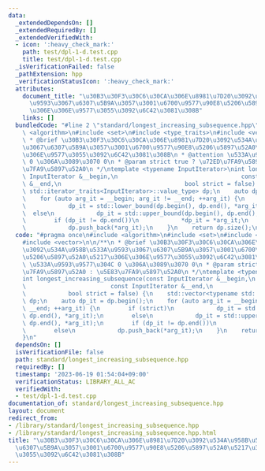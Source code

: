 ```yaml
---
data:
  _extendedDependsOn: []
  _extendedRequiredBy: []
  _extendedVerifiedWith:
  - icon: ':heavy_check_mark:'
    path: test/dpl-1-d.test.cpp
    title: test/dpl-1-d.test.cpp
  _isVerificationFailed: false
  _pathExtension: hpp
  _verificationStatusIcon: ':heavy_check_mark:'
  attributes:
    document_title: "\u30B3\u30F3\u30C6\u30CA\u306E\u8981\u7D20\u3092\u534A\u958B\u533A\
      \u9593\u3067\u6307\u5B9A\u3057\u3001\u6700\u9577\u90E8\u5206\u5897\u52A0\u5217\
      \u306E\u306E\u9577\u3055\u3092\u6C42\u3081\u308B"
    links: []
  bundledCode: "#line 2 \"standard/longest_increasing_subsequence.hpp\"\n#include\
    \ <algorithm>\n#include <set>\n#include <type_traits>\n#include <vector>\n\n/**\n\
    \ * @brief \u30B3\u30F3\u30C6\u30CA\u306E\u8981\u7D20\u3092\u534A\u958B\u533A\u9593\
    \u3067\u6307\u5B9A\u3057\u3001\u6700\u9577\u90E8\u5206\u5897\u52A0\u5217\u306E\
    \u306E\u9577\u3055\u3092\u6C42\u3081\u308B\n * @attention \u533A\u9593\u9577\u304C\
    \ 0 \u306A\u3089\u3070 0\n * @param strict true ? \u72ED\u7FA9\u5897\u52A0 : \u5E83\
    \u7FA9\u5897\u52A0\n */\ntemplate <typename InputIterator>\nint longest_increasing_subsequence(const\
    \ InputIterator &__begin,\n                                   const InputIterator\
    \ &__end,\n                                   bool strict = false) {\n    std::vector<typename\
    \ std::iterator_traits<InputIterator>::value_type> dp;\n    auto dp_it = dp.begin();\n\
    \    for (auto arg_it = __begin; arg_it != __end; ++arg_it) {\n        if (strict)\n\
    \            dp_it = std::lower_bound(dp.begin(), dp.end(), *arg_it);\n      \
    \  else\n            dp_it = std::upper_bound(dp.begin(), dp.end(), *arg_it);\n\
    \        if (dp_it != dp.end())\n            *dp_it = *arg_it;\n        else\n\
    \            dp.push_back(*arg_it);\n    }\n    return dp.size();\n}\n"
  code: "#pragma once\n#include <algorithm>\n#include <set>\n#include <type_traits>\n\
    #include <vector>\n\n/**\n * @brief \u30B3\u30F3\u30C6\u30CA\u306E\u8981\u7D20\
    \u3092\u534A\u958B\u533A\u9593\u3067\u6307\u5B9A\u3057\u3001\u6700\u9577\u90E8\
    \u5206\u5897\u52A0\u5217\u306E\u306E\u9577\u3055\u3092\u6C42\u3081\u308B\n * @attention\
    \ \u533A\u9593\u9577\u304C 0 \u306A\u3089\u3070 0\n * @param strict true ? \u72ED\
    \u7FA9\u5897\u52A0 : \u5E83\u7FA9\u5897\u52A0\n */\ntemplate <typename InputIterator>\n\
    int longest_increasing_subsequence(const InputIterator &__begin,\n           \
    \                        const InputIterator &__end,\n                       \
    \            bool strict = false) {\n    std::vector<typename std::iterator_traits<InputIterator>::value_type>\
    \ dp;\n    auto dp_it = dp.begin();\n    for (auto arg_it = __begin; arg_it !=\
    \ __end; ++arg_it) {\n        if (strict)\n            dp_it = std::lower_bound(dp.begin(),\
    \ dp.end(), *arg_it);\n        else\n            dp_it = std::upper_bound(dp.begin(),\
    \ dp.end(), *arg_it);\n        if (dp_it != dp.end())\n            *dp_it = *arg_it;\n\
    \        else\n            dp.push_back(*arg_it);\n    }\n    return dp.size();\n\
    }\n"
  dependsOn: []
  isVerificationFile: false
  path: standard/longest_increasing_subsequence.hpp
  requiredBy: []
  timestamp: '2023-06-19 01:54:04+09:00'
  verificationStatus: LIBRARY_ALL_AC
  verifiedWith:
  - test/dpl-1-d.test.cpp
documentation_of: standard/longest_increasing_subsequence.hpp
layout: document
redirect_from:
- /library/standard/longest_increasing_subsequence.hpp
- /library/standard/longest_increasing_subsequence.hpp.html
title: "\u30B3\u30F3\u30C6\u30CA\u306E\u8981\u7D20\u3092\u534A\u958B\u533A\u9593\u3067\
  \u6307\u5B9A\u3057\u3001\u6700\u9577\u90E8\u5206\u5897\u52A0\u5217\u306E\u306E\u9577\
  \u3055\u3092\u6C42\u3081\u308B"
---
```

